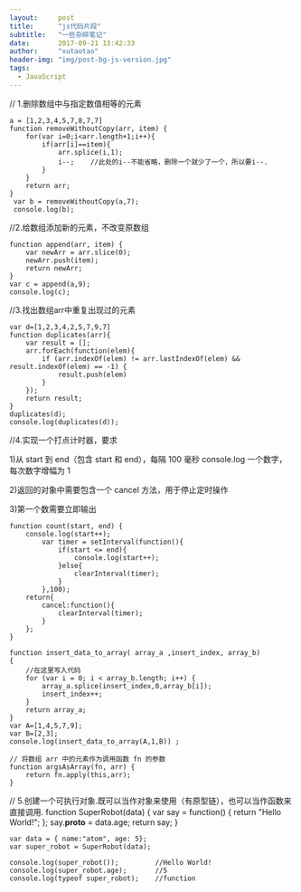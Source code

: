 ```yaml
---
layout: 	post
title: 		"js代码片段"
subtitle:   "一些杂碎笔记"
date: 		2017-09-21 13:42:33
author: 	"xutaotao"
header-img: "img/post-bg-js-version.jpg"
tags:
  - JavaScript
---
```



// 1.删除数组中与指定数值相等的元素

	a = [1,2,3,4,5,7,8,7,7]
	function removeWithoutCopy(arr, item) {
		for(var i=0;i<arr.length+1;i++){
	        if(arr[i]==item){
				arr.splice(i,1);
				i--;	//此处的i--不能省略，删除一个就少了一个，所以要i--.
	        }
	    }
	    return arr;
	}
	 var b = removeWithoutCopy(a,7);
	 console.log(b);

 //2.给数组添加新的元素，不改变原数组

	function append(arr, item) {
		var newArr = arr.slice(0);
	    newArr.push(item);
	    return newArr;   
	}
	var c = append(a,9);
	console.log(c);

//3.找出数组arr中重复出现过的元素

	var d=[1,2,3,4,2,5,7,9,7]
	function duplicates(arr){
		var result = [];
		arr.forEach(function(elem){
			if (arr.indexOf(elem) != arr.lastIndexOf(elem) && result.indexOf(elem) == -1) {
				result.push(elem)
			}
		});
		return result;
	}
	duplicates(d);
	console.log(duplicates(d));


//4.实现一个打点计时器，要求

1)从 start 到 end（包含 start 和 end），每隔 100 毫秒 console.log 一个数字，每次数字增幅为 1

2)返回的对象中需要包含一个 cancel 方法，用于停止定时操作

3)第一个数需要立即输出


	function count(start, end) {
		console.log(start++);
	    	var timer = setInterval(function(){
	            if(start <= end){
	                console.log(start++);
	            }else{
	                clearInterval(timer);
	            }
	        },100);
	    return{
	        cancel:function(){
	            clearInterval(timer);
	        }
	    };
	}

	function insert_data_to_array( array_a ,insert_index, array_b)
	{
	    //在这里写入代码
	    for (var i = 0; i < array_b.length; i++) {
	        array_a.splice(insert_index,0,array_b[i]);
	        insert_index++;
	    }
	    return array_a;
	}
	var A=[1,4,5,7,9];
	var B=[2,3];
	console.log(insert_data_to_array(A,1,B)) ;

	// 将数组 arr 中的元素作为调用函数 fn 的参数
	function argsAsArray(fn, arr) {
	    return fn.apply(this,arr);
	}



// 5.创建一个可执行对象.既可以当作对象来使用（有原型链），也可以当作函数来直接调用.
	function SuperRobot(data) {
	    var say = function() { return "Hello World!"; };
	    say.__proto__ = data.age;
	    return say;
	}

	var data = { name:"atom", age: 5};
	var super_robot = SuperRobot(data);

	console.log(super_robot());         //Hello World!
	console.log(super_robot.age);       //5
	console.log(typeof super_robot);    //function









